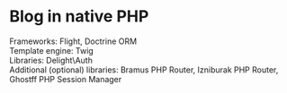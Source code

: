 # Blog in native PHP
Frameworks: Flight, Doctrine ORM\
Template engine: Twig\
Libraries: Delight\Auth\
Additional (optional) libraries: Bramus PHP Router, Izniburak PHP Router, Ghostff PHP Session Manager
